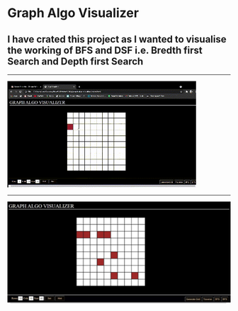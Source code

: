 # Graph Algo Visualizer 

## I have crated this project as I wanted to visualise the working of BFS and DSF i.e. Bredth first Search and Depth first Search 

<hr>
<img src="./extras/anim.gif" alt="gif">
<hr>
<img src="./extras/sc.jpg" alt="JPG">
